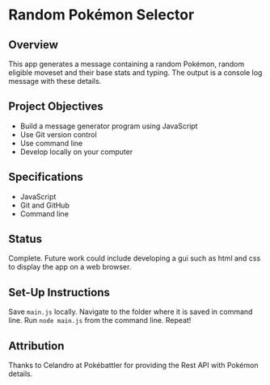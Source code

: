 # Random Pokémon Selector

## Overview
This app generates a message containing a random Pokémon, random eligible moveset and their base stats and typing. The output is a console log message with these details.

## Project Objectives
- Build a message generator program using JavaScript
- Use Git version control
- Use command line
- Develop locally on your computer

## Specifications
- JavaScript
- Git and GitHub
- Command line

## Status
Complete. Future work could include developing a gui such as html and css to display the app on a web browser. 

## Set-Up Instructions
Save ```main.js``` locally. 
Navigate to the folder where it is saved in command line.
Run ```node main.js``` from the command line. Repeat!

## Attribution
Thanks to Celandro at Pokébattler for providing the Rest API with Pokémon details.
